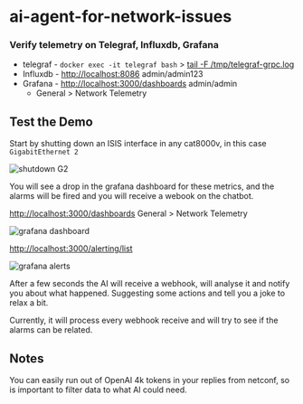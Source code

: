 # ai-agent-for-network-issues

### Verify telemetry on Telegraf, Influxdb, Grafana

- telegraf - `docker exec -it telegraf bash` > [tail -F /tmp/telegraf-grpc.log](telegraf/dockerfile#L30)
- Influxdb - <http://localhost:8086> admin/admin123
- Grafana - <http://localhost:3000/dashboards> admin/admin
  - General > Network Telemetry

## Test the Demo

Start by shutting down an ISIS interface in any cat8000v, in this case `GigabitEthernet 2`

![shutdown G2](img/cat8kv_interface_shutdown.png)

You will see a drop in the grafana dashboard for these metrics, and the alarms will be fired and you will receive a webook on the chatbot.

<http://localhost:3000/dashboards> General > Network Telemetry

![grafana dashboard](img/grafana_dashboard_alerted.png)

<http://localhost:3000/alerting/list>

![grafana alerts](img/grafana_alerts_firing.png)

After a few seconds the AI will receive a webhook, will analyse it and notify you about what happened. Suggesting some actions and tell you a joke to relax a bit.

Currently, it will process every webhook receive and will try to see if the alarms can be related.

## Notes

You can easily run out of OpenAI 4k tokens in your replies from netconf, so is important to filter data to what AI could need.
